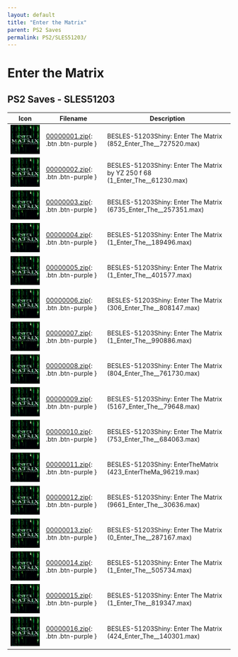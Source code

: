 ```yaml
---
layout: default
title: "Enter the Matrix"
parent: PS2 Saves
permalink: PS2/SLES51203/
---
```

# Enter the Matrix

## PS2 Saves - SLES51203

| Icon | Filename | Description |
|------|----------|-------------|
| ![Enter the Matrix](icon0.png) | [00000001.zip](00000001.zip){: .btn .btn-purple } | BESLES-51203Shiny: Enter The Matrix (852_Enter_The__727520.max) |
| ![Enter the Matrix](icon0.png) | [00000002.zip](00000002.zip){: .btn .btn-purple } | BESLES-51203Shiny: Enter The Matrix by YZ 250 f 68 (1_Enter_The__61230.max) |
| ![Enter the Matrix](icon0.png) | [00000003.zip](00000003.zip){: .btn .btn-purple } | BESLES-51203Shiny: Enter The Matrix (6735_Enter_The__257351.max) |
| ![Enter the Matrix](icon0.png) | [00000004.zip](00000004.zip){: .btn .btn-purple } | BESLES-51203Shiny: Enter The Matrix (1_Enter_The__189496.max) |
| ![Enter the Matrix](icon0.png) | [00000005.zip](00000005.zip){: .btn .btn-purple } | BESLES-51203Shiny: Enter The Matrix (1_Enter_The__401577.max) |
| ![Enter the Matrix](icon0.png) | [00000006.zip](00000006.zip){: .btn .btn-purple } | BESLES-51203Shiny: Enter The Matrix (306_Enter_The__808147.max) |
| ![Enter the Matrix](icon0.png) | [00000007.zip](00000007.zip){: .btn .btn-purple } | BESLES-51203Shiny: Enter The Matrix (1_Enter_The__990886.max) |
| ![Enter the Matrix](icon0.png) | [00000008.zip](00000008.zip){: .btn .btn-purple } | BESLES-51203Shiny: Enter The Matrix (804_Enter_The__761730.max) |
| ![Enter the Matrix](icon0.png) | [00000009.zip](00000009.zip){: .btn .btn-purple } | BESLES-51203Shiny: Enter The Matrix (5167_Enter_The__79648.max) |
| ![Enter the Matrix](icon0.png) | [00000010.zip](00000010.zip){: .btn .btn-purple } | BESLES-51203Shiny: Enter The Matrix (753_Enter_The__684063.max) |
| ![Enter the Matrix](icon0.png) | [00000011.zip](00000011.zip){: .btn .btn-purple } | BESLES-51203Shiny: EnterTheMatrix (423_EnterTheMa_96219.max) |
| ![Enter the Matrix](icon0.png) | [00000012.zip](00000012.zip){: .btn .btn-purple } | BESLES-51203Shiny: Enter The Matrix (9661_Enter_The__30636.max) |
| ![Enter the Matrix](icon0.png) | [00000013.zip](00000013.zip){: .btn .btn-purple } | BESLES-51203Shiny: Enter The Matrix (0_Enter_The__287167.max) |
| ![Enter the Matrix](icon0.png) | [00000014.zip](00000014.zip){: .btn .btn-purple } | BESLES-51203Shiny: Enter The Matrix (1_Enter_The__505734.max) |
| ![Enter the Matrix](icon0.png) | [00000015.zip](00000015.zip){: .btn .btn-purple } | BESLES-51203Shiny: Enter The Matrix (1_Enter_The__819347.max) |
| ![Enter the Matrix](icon0.png) | [00000016.zip](00000016.zip){: .btn .btn-purple } | BESLES-51203Shiny: Enter The Matrix (424_Enter_The__140301.max) |
